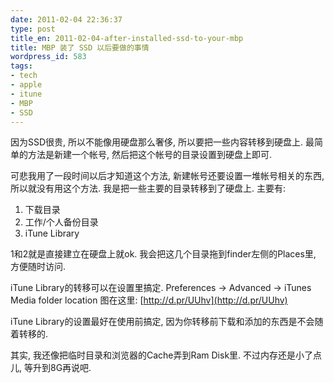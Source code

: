 ```yaml
---
date: 2011-02-04 22:36:37
type: post
title_en: 2011-02-04-after-installed-ssd-to-your-mbp
title: MBP 装了 SSD 以后要做的事情
wordpress_id: 583
tags:
- tech
- apple
- itune
- MBP
- SSD
---
```


因为SSD很贵, 所以不能像用硬盘那么奢侈, 所以要把一些内容转移到硬盘上. 最简单的方法是新建一个帐号, 然后把这个帐号的目录设置到硬盘上即可.

可悲我用了一段时间以后才知道这个方法, 新建帐号还要设置一堆帐号相关的东西, 所以就没有用这个方法. 我是把一些主要的目录转移到了硬盘上. 主要有:
	
1. 下载目录
2. 工作/个人备份目录
3. iTune Library

1和2就是直接建立在硬盘上就ok. 我会把这几个目录拖到finder左侧的Places里, 方便随时访问.

iTune Library的转移可以在设置里搞定. Preferences -> Advanced -> iTunes Media folder location 图在这里: [http://d.pr/UUhv](http://d.pr/UUhv)

iTune Library的设置最好在使用前搞定, 因为你转移前下载和添加的东西是不会随着转移的.

其实, 我还像把临时目录和浏览器的Cache弄到Ram Disk里. 不过内存还是小了点儿, 等升到8G再说吧.
